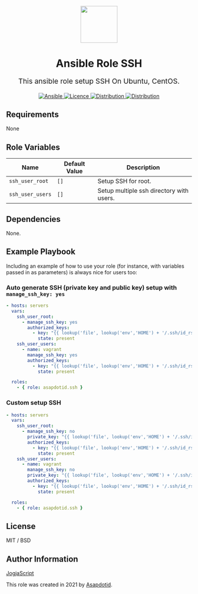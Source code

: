 <p align="center"> <img src="https://user-images.githubusercontent.com/34257858/129839002-15e3f2c7-3f75-46d4-afae-0fd207d7fdde.png" width="100" height="100"></p>

<h1 align="center">
    Ansible Role SSH
</h1>

<p align="center" style="font-size: 1.2rem;">
    This ansible role setup SSH On Ubuntu, CentOS.
</p>

<p align="center">

<a href="https://www.ansible.com">
  <img src="https://img.shields.io/badge/Ansible-2.10-green?style=flat&logo=ansible" alt="Ansible">
</a>
<a href="LICENSE.md">
  <img src="https://img.shields.io/badge/License-MIT-blue.svg" alt="Licence">
</a>
<a href="https://ubuntu.com/">
  <img src="https://img.shields.io/badge/ubuntu-20.x-orange?style=flat&logo=ubuntu" alt="Distribution">
</a>
<a href="https://www.centos.org/">
  <img src="https://img.shields.io/badge/CentOS-8-green?style=flat&logo=centos" alt="Distribution">
</a>

## Requirements

None

## Role Variables

| Name             | Default Value | Description                              |
| ---------------- | ------------- | ---------------------------------------- |
| `ssh_user_root`  | `[]`          | Setup SSH for root.                      |
| `ssh_user_users` | `[]`          | Setup multiple ssh directory with users. |

## Dependencies

None.

## Example Playbook

Including an example of how to use your role (for instance, with variables passed in as parameters) is always nice for users too:

### Auto generate SSH (private key and public key) setup with `manage_ssh_key: yes`

```yaml
- hosts: servers
  vars:
    ssh_user_root:
      - manage_ssh_key: yes
        authorized_keys:
          - key: "{{ lookup('file', lookup('env','HOME') + '/.ssh/id_rsa.pub') }}"
            state: present
    ssh_user_users:
      - name: vagrant
        manage_ssh_key: yes
        authorized_keys:
          - key: "{{ lookup('file', lookup('env','HOME') + '/.ssh/id_rsa.pub') }}"
            state: present

  roles:
    - { role: asapdotid.ssh }
```

### Custom setup SSH

```yaml
- hosts: servers
  vars:
    ssh_user_root:
      - manage_ssh_key: no
        private_key: "{{ lookup('file', lookup('env','HOME') + '/.ssh/id_rsa') }}"
        authorized_keys:
          - key: "{{ lookup('file', lookup('env','HOME') + '/.ssh/id_rsa.pub') }}"
            state: present
    ssh_user_users:
      - name: vagrant
        manage_ssh_key: no
        private_key: "{{ lookup('file', lookup('env','HOME') + '/.ssh/id_rsa') }}"
        authorized_keys:
          - key: "{{ lookup('file', lookup('env','HOME') + '/.ssh/id_rsa.pub') }}"
            state: present

  roles:
    - { role: asapdotid.ssh }
```

## License

MIT / BSD

## Author Information

[JogjaScript](https://jogjascript.com)

This role was created in 2021 by [Asapdotid](https://github.com/asapdotid).

